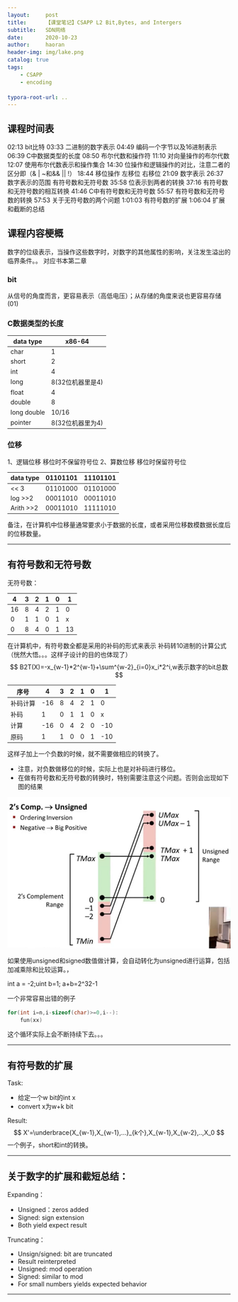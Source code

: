 ```yaml
---
layout:     post
title:      【课堂笔记】CSAPP L2 Bit,Bytes, and Intergers
subtitle:   SDN网络
date:       2020-10-23
author:     haoran
header-img: img/lake.png
catalog: true
tags: 
    - CSAPP
    - encoding

typora-root-url: ..
---
```


## 课程时间表
02:13 bit比特
03:33 二进制的数字表示
04:49 编码一个字节以及16进制表示
06:39 C中数据类型的长度
08:50 布尔代数和操作符
11:10 对向量操作的布尔代数
12:07 使用布尔代数表示和操作集合
14:30 位操作和逻辑操作的对比，注意二者的区分即（& |  ~和&& || !）
18:44 移位操作 左移位 右移位
21:09 数字表示
26:37 数字表示的范围
有符号数和无符号数
35:58 位表示到两者的转换
37:16 有符号数和无符号数的相互转换
41:46 C中有符号数和无符号数
55:57 有符号数和无符号数的转换
57:53 关于无符号数的两个问题
1:01:03 有符号数的扩展
1:06:04 扩展和截断的总结

## 课程内容梗概
数字的位级表示，当操作这些数字时，对数字的其他属性的影响，关注发生溢出的临界条件。。
对应书本第二章

### bit
从信号的角度而言，更容易表示（高低电压）；从存储的角度来说也更容易存储(01)

### C数据类型的长度

| data type   | x86-64           |
| ----------- | ---------------- |
| char        | 1                |
| short       | 2                |
| int         | 4                |
| long        | 8(32位机器里是4) |
| float       | 4                |
| double      | 8                |
| long double | 10/16            |
| pointer     | 8(32位机器里为4) |


### 位移
1、逻辑位移
移位时不保留符号位
2、算数位移
移位时保留符号位

| data type   | 01101101|11101101 |
| ----------- | --------|-------|
|<< 3    |01101000|01101000|
|log >>2 |00011010|00011010|
|Arith >>2 |00011010|11111010|

备注，在计算机中位移量通常要求小于数据的长度，或者采用位移数模数据长度后的位移数量。

---

## 有符号数和无符号数

无符号数：

|4|3|2|1|0|1|
|--|--|--|--|--|--|
|16|8|4|2|1|0|2|
|0|1|1|0|1|x|
|0|8|4|0|1|13|

在计算机中，有符号数全都是采用的补码的形式来表示
补码转10进制的计算公式（恍然大悟。。。这样子设计的目的也体现了）
$$
B2T(X)=-x_{w-1}*2^{w-1}+\sum^{w-2}_{i=0}x_i*2^i,w表示数字的bit总数
$$

|序号|4|3|2|1|0|1|
|--|--|--|--|--|--|--|
|补码计算|-16|8|4|2|1|0|2|
|补码|1|0|1|1|0|x|
|计算|-16|0|4|2|0|-10|
|原码|1|1|0|0|1|-10|

这样子加上一个负数的时候，就不需要做相应的转换了。

- 注意，对负数做移位的时候，实际上也是对补码进行移位。
- 在做有符号数和无符号数的转换时，特别需要注意这个问题。否则会出现如下图的结果

![image-20201023220709360](/img/cloudNetworkingClass/2020-10-23-CSAPP%E7%AC%94%E8%AE%B0-%E7%AC%AC%E4%BA%8C%E8%8A%82/image-20201023220709360.png)

如果使用unsigned和signed数值做计算，会自动转化为unsigned进行运算，包括加减乘除和比较运算。，

int a = -2;uint b=1;
a+b=2^32-1

一个非常容易出错的例子

```c++
for(int i=n,i-sizeof(char)>=0,i--):
    fun(xx)
```

这个循环实际上会不断持续下去。。。

----

## 有符号数的扩展

Task:

- 给定一个w bit的int x
- convert x为w+k bit

Result:
$$
X'=\underbrace{X_{w-1},X_{w-1},...}_{k个},X_{w-1},X_{w-2},..,X_0
$$
一个例子，short和int的转换。

---

## 关于数字的扩展和截短总结：

Expanding：

- Unsigned：zeros added
- Signed: sign extension
- Both yield expect result

Truncating：

- Unsign/signed: bit are truncated
- Result reinterpreted
- Unsigned: mod operation
- Signed: similar to mod
- For small numbers yields expected behavior

----



